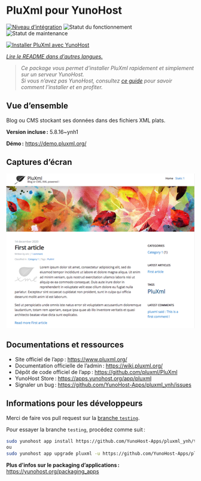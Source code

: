 <!--
Nota bene : ce README est automatiquement généré par <https://github.com/YunoHost/apps/tree/master/tools/readme_generator>
Il NE doit PAS être modifié à la main.
-->

# PluXml pour YunoHost

[![Niveau d’intégration](https://dash.yunohost.org/integration/pluxml.svg)](https://ci-apps.yunohost.org/ci/apps/pluxml/) ![Statut du fonctionnement](https://ci-apps.yunohost.org/ci/badges/pluxml.status.svg) ![Statut de maintenance](https://ci-apps.yunohost.org/ci/badges/pluxml.maintain.svg)

[![Installer PluXml avec YunoHost](https://install-app.yunohost.org/install-with-yunohost.svg)](https://install-app.yunohost.org/?app=pluxml)

*[Lire le README dans d'autres langues.](./ALL_README.md)*

> *Ce package vous permet d’installer PluXml rapidement et simplement sur un serveur YunoHost.*  
> *Si vous n’avez pas YunoHost, consultez [ce guide](https://yunohost.org/install) pour savoir comment l’installer et en profiter.*

## Vue d’ensemble

Blog ou CMS stockant ses données dans des fichiers XML plats.


**Version incluse :** 5.8.16~ynh1

**Démo :** <https://demo.pluxml.org/>

## Captures d’écran

![Capture d’écran de PluXml](./doc/screenshots/screenshot.png)

## Documentations et ressources

- Site officiel de l’app : <https://www.pluxml.org/>
- Documentation officielle de l’admin : <https://wiki.pluxml.org/>
- Dépôt de code officiel de l’app : <https://github.com/pluxml/PluXml>
- YunoHost Store : <https://apps.yunohost.org/app/pluxml>
- Signaler un bug : <https://github.com/YunoHost-Apps/pluxml_ynh/issues>

## Informations pour les développeurs

Merci de faire vos pull request sur la [branche `testing`](https://github.com/YunoHost-Apps/pluxml_ynh/tree/testing).

Pour essayer la branche `testing`, procédez comme suit :

```bash
sudo yunohost app install https://github.com/YunoHost-Apps/pluxml_ynh/tree/testing --debug
ou
sudo yunohost app upgrade pluxml -u https://github.com/YunoHost-Apps/pluxml_ynh/tree/testing --debug
```

**Plus d’infos sur le packaging d’applications :** <https://yunohost.org/packaging_apps>
